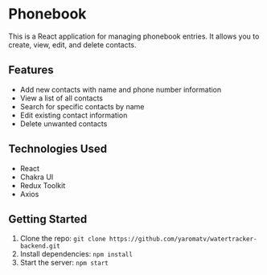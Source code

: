 # Phonebook

This is a React application for managing phonebook entries. It allows you to create, view, edit, and delete contacts.

## Features

- Add new contacts with name and phone number information
- View a list of all contacts
- Search for specific contacts by name
- Edit existing contact information
- Delete unwanted contacts

## Technologies Used

- React
- Chakra UI
- Redux Toolkit
- Axios

## Getting Started

1. Clone the repo: `git clone https://github.com/yaromatv/watertracker-backend.git`
2. Install dependencies: `npm install`
3. Start the server: `npm start`
